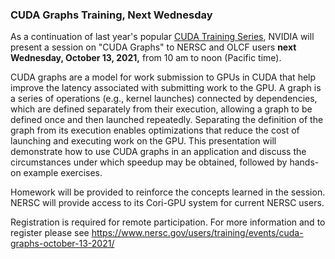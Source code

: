 ### CUDA Graphs Training, Next Wednesday

As a continuation of last year's popular 
[CUDA Training Series](https://www.olcf.ornl.gov/cuda-training-series/),
NVIDIA will present a session on "CUDA Graphs" to NERSC and
OLCF users **next Wednesday, October 13, 2021,** from 10 am to noon (Pacific 
time).

CUDA graphs are a model for work submission to GPUs in CUDA that help improve
the latency associated with submitting work to the GPU. A graph is a series of
operations (e.g., kernel launches) connected by dependencies, which are
defined separately from their execution, allowing a graph to be defined once
and then launched repeatedly. Separating the definition of the graph from its
execution enables optimizations that reduce the cost of launching and executing
work on the GPU. This presentation will demonstrate how to use CUDA graphs in an
application and discuss the circumstances under which speedup may be obtained,
followed by hands-on example exercises.

Homework will be provided to reinforce the concepts learned in the session.
NERSC will provide access to its Cori-GPU system for current NERSC
users.

Registration is required for remote participation. For more information and to
register please see 
<https://www.nersc.gov/users/training/events/cuda-graphs-october-13-2021/>
